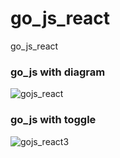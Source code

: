 # go_js_react
go_js_react


### go_js with diagram 

![gojs_react](https://github.com/soooochan/go_js_react/assets/102716244/07800778-c826-4c77-99f6-8466d0ed9728)


### go_js with toggle 
![gojs_react3](https://github.com/soooochan/go_js_react/assets/102716244/90d3c837-3c02-4ca4-aaa6-cf8e38824256)
